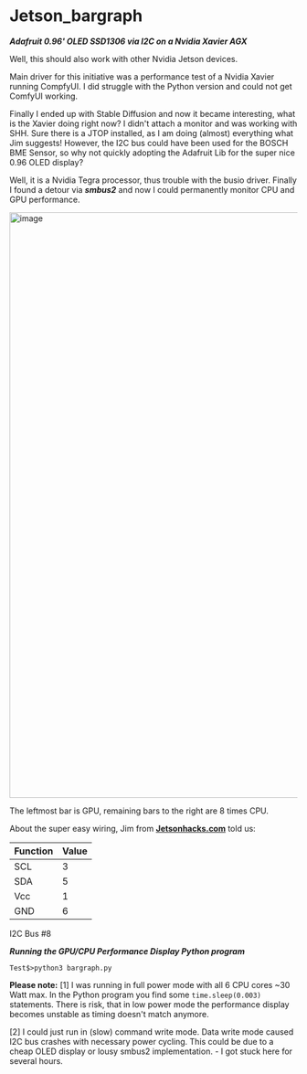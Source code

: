 # Jetson_bargraph

***Adafruit 0.96' OLED SSD1306 via I2C on a Nvidia Xavier AGX***

Well, this should also work with other Nvidia Jetson devices.

Main driver for this initiative was a performance test of a Nvidia Xavier running CompfyUI. I did struggle with the Python version and could not get ComfyUI working.

Finally I ended up with Stable Diffusion and now it became interesting, what is the Xavier doing right now? I didn't attach a monitor and was working with SHH. Sure there is a JTOP installed, as I am doing (almost) everything what Jim suggests!
However, the I2C bus could have been used for the BOSCH BME Sensor, so why not quickly adopting the Adafruit Lib for the super nice 0.96 OLED display?

Well, it is a Nvidia Tegra processor, thus trouble with the busio driver.
Finally I found a detour via ***smbus2*** and now I could permanently monitor CPU and GPU performance.

<img width="1025" alt="image" src="https://github.com/user-attachments/assets/b736886c-76a0-447f-b40b-1ef2ab7dc13f" />

The leftmost bar is GPU, remaining bars to the right are 8 times CPU.

About the super easy wiring, Jim from **[Jetsonhacks.com](https://jetsonhacks.com/2018/10/23/i2c-nvidia-jetson-agx-xavier-developer-kit/)** told us:

| Function | Value |
|----------|----------|
| SCL   | 3   |
| SDA   | 5   |
| Vcc   | 1   |
| GND   | 6   |

I2C Bus #8


***Running the GPU/CPU Performance Display Python program***

```Test$>python3 bargraph.py```

**Please note:** 
[1] I was running in full power mode with all 6 CPU cores ~30 Watt max.
In the Python program you find some ```time.sleep(0.003)``` statements.
There is risk, that in low power mode the performance display becomes unstable as timing doesn't match anymore.

[2] I could just run in (slow) command write mode. Data write mode caused I2C bus crashes with necessary power cycling. This could be due to a cheap OLED display or lousy smbus2 implementation. - I got stuck here for several hours.
